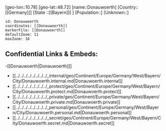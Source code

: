 ﻿---
location: [48.72,10.78]
mapzoom: [7,12] 
mapmarker: city 
type: City
tags:
- geo/City


SpocWebEntityId: 29839
isDeleted: false
confidential: public

---
[geo-lon::10.78]
[geo-lat::48.72]
[name::Donauwoerth]
[Country::[[Germany]]]
[State ::[[Bayern]]] ]
[Population::]
[Unknown::]


```leaflet
id: Donauwoerth
coordinates: [[Donauwoerth]]
markerFile: [[Donauwoerth]]
defaultZoom: 11 
maxZoom: 18
```


## Confidential Links & Embeds: 
-[[Donauwoerth|Donauwoerth]]] 
- [[../../../../../../../../_internal/geo/Continent/Europe/Germany/West/Bayern/City/Donauwoerth.internal.md|Donauwoerth.internal]] 
- [[../../../../../../../../_protect/geo/Continent/Europe/Germany/West/Bayern/City/Donauwoerth.protect.md|Donauwoerth.protect]] 
- [[../../../../../../../../_private/geo/Continent/Europe/Germany/West/Bayern/City/Donauwoerth.private.md|Donauwoerth.private]] 
- [[../../../../../../../../_personal/geo/Continent/Europe/Germany/West/Bayern/City/Donauwoerth.personal.md|Donauwoerth.personal]] 
- [[../../../../../../../../_secret/geo/Continent/Europe/Germany/West/Bayern/City/Donauwoerth.secret.md|Donauwoerth.secret]] 

